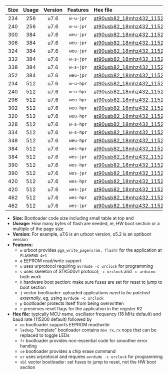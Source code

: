 |Size|Usage|Version|Features|Hex file|
|:-:|:-:|:-:|:-:|:--|
|234|256|u7.6|`w-u-jpr`|[at90usb82_18mhz432_115200bps_ur_vbl.hex](https://raw.githubusercontent.com/stefanrueger/urboot/main//at90usb82_18mhz432_115200bps_ur_vbl.hex)|
|240|256|u7.6|`w-u-jpr`|[at90usb82_18mhz432_115200bps_lednop_ur_vbl.hex](https://raw.githubusercontent.com/stefanrueger/urboot/main//at90usb82_18mhz432_115200bps_lednop_ur_vbl.hex)|
|300|384|u7.6|`weu-jpr`|[at90usb82_18mhz432_115200bps_ee_ur_vbl.hex](https://raw.githubusercontent.com/stefanrueger/urboot/main//at90usb82_18mhz432_115200bps_ee_ur_vbl.hex)|
|306|384|u7.6|`weu-jpr`|[at90usb82_18mhz432_115200bps_ee_lednop_ur_vbl.hex](https://raw.githubusercontent.com/stefanrueger/urboot/main//at90usb82_18mhz432_115200bps_ee_lednop_ur_vbl.hex)|
|324|384|u7.6|`weu-jpr`|[at90usb82_18mhz432_115200bps_ee_lednop_fr_ur_vbl.hex](https://raw.githubusercontent.com/stefanrueger/urboot/main//at90usb82_18mhz432_115200bps_ee_lednop_fr_ur_vbl.hex)|
|332|384|u7.6|`w-s-jpr`|[at90usb82_18mhz432_115200bps_vbl.hex](https://raw.githubusercontent.com/stefanrueger/urboot/main//at90usb82_18mhz432_115200bps_vbl.hex)|
|338|384|u7.6|`w-s-jpr`|[at90usb82_18mhz432_115200bps_lednop_vbl.hex](https://raw.githubusercontent.com/stefanrueger/urboot/main//at90usb82_18mhz432_115200bps_lednop_vbl.hex)|
|352|384|u7.6|`weu-jpr`|[at90usb82_18mhz432_115200bps_ee_lednop_fr_ce_ur_vbl.hex](https://raw.githubusercontent.com/stefanrueger/urboot/main//at90usb82_18mhz432_115200bps_ee_lednop_fr_ce_ur_vbl.hex)|
|234|512|u7.6|`w-u-hpr`|[at90usb82_18mhz432_115200bps_ur.hex](https://raw.githubusercontent.com/stefanrueger/urboot/main//at90usb82_18mhz432_115200bps_ur.hex)|
|240|512|u7.6|`w-u-hpr`|[at90usb82_18mhz432_115200bps_lednop_ur.hex](https://raw.githubusercontent.com/stefanrueger/urboot/main//at90usb82_18mhz432_115200bps_lednop_ur.hex)|
|296|512|u7.6|`weu-hpr`|[at90usb82_18mhz432_115200bps_ee_ur.hex](https://raw.githubusercontent.com/stefanrueger/urboot/main//at90usb82_18mhz432_115200bps_ee_ur.hex)|
|302|512|u7.6|`weu-hpr`|[at90usb82_18mhz432_115200bps_ee_lednop_ur.hex](https://raw.githubusercontent.com/stefanrueger/urboot/main//at90usb82_18mhz432_115200bps_ee_lednop_ur.hex)|
|320|512|u7.6|`weu-hpr`|[at90usb82_18mhz432_115200bps_ee_lednop_fr_ur.hex](https://raw.githubusercontent.com/stefanrueger/urboot/main//at90usb82_18mhz432_115200bps_ee_lednop_fr_ur.hex)|
|328|512|u7.6|`w-s-hpr`|[at90usb82_18mhz432_115200bps.hex](https://raw.githubusercontent.com/stefanrueger/urboot/main//at90usb82_18mhz432_115200bps.hex)|
|334|512|u7.6|`w-s-hpr`|[at90usb82_18mhz432_115200bps_lednop.hex](https://raw.githubusercontent.com/stefanrueger/urboot/main//at90usb82_18mhz432_115200bps_lednop.hex)|
|348|512|u7.6|`weu-hpr`|[at90usb82_18mhz432_115200bps_ee_lednop_fr_ce_ur.hex](https://raw.githubusercontent.com/stefanrueger/urboot/main//at90usb82_18mhz432_115200bps_ee_lednop_fr_ce_ur.hex)|
|384|512|u7.6|`wes-hpr`|[at90usb82_18mhz432_115200bps_ee.hex](https://raw.githubusercontent.com/stefanrueger/urboot/main//at90usb82_18mhz432_115200bps_ee.hex)|
|384|512|u7.6|`wes-jpr`|[at90usb82_18mhz432_115200bps_ee_vbl.hex](https://raw.githubusercontent.com/stefanrueger/urboot/main//at90usb82_18mhz432_115200bps_ee_vbl.hex)|
|390|512|u7.6|`wes-hpr`|[at90usb82_18mhz432_115200bps_ee_lednop.hex](https://raw.githubusercontent.com/stefanrueger/urboot/main//at90usb82_18mhz432_115200bps_ee_lednop.hex)|
|390|512|u7.6|`wes-jpr`|[at90usb82_18mhz432_115200bps_ee_lednop_vbl.hex](https://raw.githubusercontent.com/stefanrueger/urboot/main//at90usb82_18mhz432_115200bps_ee_lednop_vbl.hex)|
|420|512|u7.6|`wes-hpr`|[at90usb82_18mhz432_115200bps_ee_lednop_fr.hex](https://raw.githubusercontent.com/stefanrueger/urboot/main//at90usb82_18mhz432_115200bps_ee_lednop_fr.hex)|
|420|512|u7.6|`wes-jpr`|[at90usb82_18mhz432_115200bps_ee_lednop_fr_vbl.hex](https://raw.githubusercontent.com/stefanrueger/urboot/main//at90usb82_18mhz432_115200bps_ee_lednop_fr_vbl.hex)|
|462|512|u7.6|`wes-hpr`|[at90usb82_18mhz432_115200bps_ee_lednop_fr_ce.hex](https://raw.githubusercontent.com/stefanrueger/urboot/main//at90usb82_18mhz432_115200bps_ee_lednop_fr_ce.hex)|
|462|512|u7.6|`wes-jpr`|[at90usb82_18mhz432_115200bps_ee_lednop_fr_ce_vbl.hex](https://raw.githubusercontent.com/stefanrueger/urboot/main//at90usb82_18mhz432_115200bps_ee_lednop_fr_ce_vbl.hex)|

- **Size:** Bootloader code size including small table at top end
- **Useage:** How many bytes of flash are needed, ie, HW boot section or a multiple of the page size
- **Version:** For example, u7.6 is an urboot version, o5.2 is an optiboot version
- **Features:**
  + `w` urboot provides `pgm_write_page(sram, flash)` for the application at `FLASHEND-4+1`
  + `e` EEPROM read/write support
  + `u` uses urprotocol requiring `avrdude -c urclock` for programming
  + `s` uses skeleton of STK500v1 protocol; `-c urclock` and `-c arduino` both work
  + `h` hardware boot section: make sure fuses are set for reset to jump to boot section
  + `j` vector bootloader: uploaded applications *need to be patched externally*, eg, using `avrdude -c urclock`
  + `p` bootloader protects itself from being overwritten
  + `r` preserves reset flags for the application in the register R2
- **Hex file:** typically MCU name, oscillator frequency (16 MHz default) and baud rate (115200 default) followed by
  + `ee` bootloader supports EEPROM read/write
  + `lednop` "template" bootloader contains `mov rx,rx` nops that can be replaced to toggle LEDs
  + `fr` bootloader provides non-essential code for smoother error handing
  + `ce` bootloader provides a chip erase command
  + `ur` uses urprotocol and requires `avrdude -c urclock` for programming
  + `vbl` vector bootloader: set fuses to jump to reset, not the HW boot section
